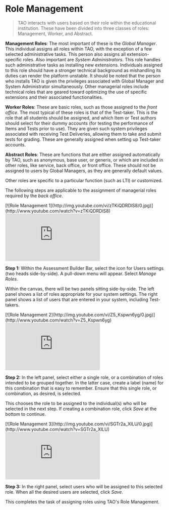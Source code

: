 # Role Management

>TAO interacts with users based on their role within the educational institution. These have been divided into three classes of roles: Management, Worker, and Abstract.

**Management Roles**: The most important of these is the *Global Manager*. This individual assigns all roles within TAO, with the exception of a few selected administrative tasks. This person also assigns all extension-specific roles. Also important are *System Administrators*. This role handles such administrative tasks as installing new extensions. Individuals assigned to this role should have a stronger technical background as mishandling its duties can render the platform unstable. It should be noted that the person who installs TAO is given the privileges associated with Global Manager and System Administrator simultaneously. Other managerial roles include technical roles that are geared toward optimizing the use of specific extensions and their associated functionalities.

**Worker Roles**: These are basic roles, such as those assigned to the *front office*. The most typical of these roles is that of the Test-taker. This is the role that all students should be assigned, and which Item or Test authors should select for their dummy accounts (for testing the performance of Items and Tests prior to use). They are given such system privileges associated with receiving Test Deliveries, allowing them to take and submit tests for grading. These are generally assigned when setting up Test-taker accounts.

**Abstract Roles**: These are functions that are either assigned automatically by TAO, such as anonymous, base user, or generis, or which are included in other roles, like service, back office, or front office. These should not be assigned to users by Global Managers, as they are generally default values.

Other roles are specific to a particular function (such as LTI) or customized.

The following steps are applicable to the assignment of managerial roles required by the *back office*.

<div class="hidden-video">
[![Role Management 1](http://img.youtube.com/vi/zTKiQDRDlS8/0.jpg)](http://www.youtube.com/watch?v=zTKiQDRDlS8)
</div>
<div class='embed-container'>
<iframe src="https://www.youtube.com/embed/zTKiQDRDlS8?rel=0" frameborder="0" allowfullscreen="true"></iframe>
</div>

**Step 1:** Within the Assessment Builder Bar, select the icon for Users settings (two heads side-by-side). A pull-down menu will appear. Select *Manage Roles*.

Within the canvas, there will be two panels sitting side-by-side. The left panel shows a list of roles appropriate for your system settings. The right panel shows a list of users that are entered in your system, including Test-takers.

<div class="hidden-video">
[![Role Management 2](http://img.youtube.com/vi/Z5_Kspwn6yg/0.jpg)](http://www.youtube.com/watch?v=Z5_Kspwn6yg)
</div>
<div class='embed-container'>
<iframe src="https://www.youtube.com/embed/Z5_Kspwn6yg?rel=0" frameborder="0" allowfullscreen="true"></iframe>
</div>

**Step 2:** In the left panel, select either a single role, or a combination of roles intended to be grouped together. In the latter case, create a label (name) for this combination that is easy to remember. Ensure that this single role, or combination, as desired, is selected.

This chooses the role to be assigned to the individual(s) who will be selected in the next step. If creating a combination role, click *Save* at the bottom to continue.

<div class="hidden-video">
[![Role Management 3](http://img.youtube.com/vi/SGTr2a_XILU/0.jpg)](http://www.youtube.com/watch?v=SGTr2a_XILU)
</div>
<div class='embed-container'>
<iframe src="https://www.youtube.com/embed/SGTr2a_XILU?rel=0" frameborder="0" allowfullscreen="true"></iframe>
</div>

**Step 3:** In the right panel, select users who will be assigned to this selected role. When all the desired users are selected, click *Save*.

This completes the task of assigning roles using TAO's Role Management.
